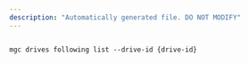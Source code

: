 ```yaml
---
description: "Automatically generated file. DO NOT MODIFY"
---
```


```cli

mgc drives following list --drive-id {drive-id}

```